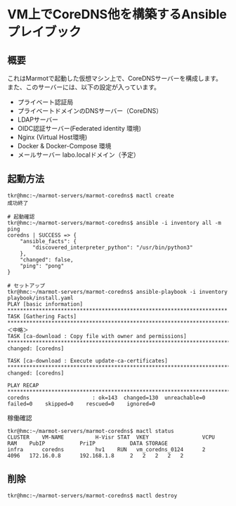 # VM上でCoreDNS他を構築するAnsibleプレイブック

## 概要

これはMarmotで起動した仮想マシン上で、CoreDNSサーバーを構成します。
また、このサーバーには、以下の設定が入っています。

* プライベート認証局
* プライベートドメインのDNSサーバー（CoreDNS）
* LDAPサーバー
* OIDC認証サーバー(Federated identity 環境)
* Nginx (Virtual Host環境)
* Docker & Docker-Compose 環境
* メールサーバー labo.localドメイン（予定）


## 起動方法

~~~
tkr@hmc:~/marmot-servers/marmot-coredns$ mactl create
成功終了

# 起動確認
tkr@hmc:~/marmot-servers/marmot-coredns$ ansible -i inventory all -m ping
coredns | SUCCESS => {
    "ansible_facts": {
        "discovered_interpreter_python": "/usr/bin/python3"
    },
    "changed": false,
    "ping": "pong"
}

# セットアップ
tkr@hmc:~/marmot-servers/marmot-coredns$ ansible-playbook -i inventory playbook/install.yaml 
PLAY [basic information] **********************************************************************
TASK [Gathering Facts] ************************************************************************
＜中略＞
TASK [ca-download : Copy file with owner and permissions] **************************************************************************************
changed: [coredns]

TASK [ca-download : Execute update-ca-certificates] ********************************************************************************************
changed: [coredns]

PLAY RECAP *************************************************************************************************************************************
coredns                    : ok=143  changed=130  unreachable=0    failed=0    skipped=0    rescued=0    ignored=0   
~~~

稼働確認
```
tkr@hmc:~/marmot-servers/marmot-coredns$ mactl status
CLUSTER    VM-NAME          H-Visr STAT  VKEY                 VCPU  RAM    PubIP           PriIP           DATA STORAGE        
infra      coredns          hv1    RUN   vm_coredns_0124      2     4096   172.16.0.8      192.168.1.8     2   2   2   2   2   
```

## 削除

~~~
tkr@hmc:~/marmot-servers/marmot-coredns$ mactl destroy
~~~

